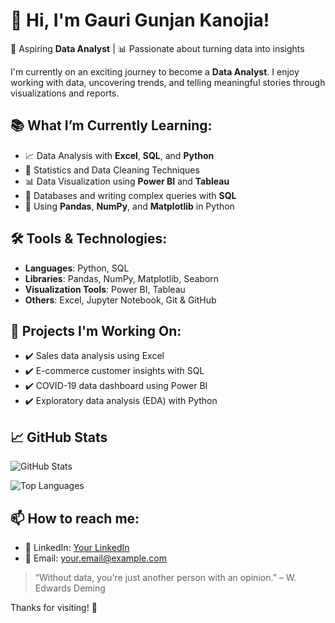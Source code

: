 # 👋 Hi, I'm Gauri Gunjan Kanojia!

🎯 Aspiring **Data Analyst** | 📊 Passionate about turning data into insights

I'm currently on an exciting journey to become a **Data Analyst**. I enjoy working with data, uncovering trends, and telling meaningful stories through visualizations and reports.

## 📚 What I’m Currently Learning:
- 📈 Data Analysis with **Excel**, **SQL**, and **Python**
- 🧮 Statistics and Data Cleaning Techniques
- 📊 Data Visualization using **Power BI** and **Tableau**
- 💾 Databases and writing complex queries with **SQL**
- 🐍 Using **Pandas**, **NumPy**, and **Matplotlib** in Python

## 🛠 Tools & Technologies:
- **Languages**: Python, SQL
- **Libraries**: Pandas, NumPy, Matplotlib, Seaborn
- **Visualization Tools**: Power BI, Tableau
- **Others**: Excel, Jupyter Notebook, Git & GitHub

## 📁 Projects I'm Working On:
- ✔️ Sales data analysis using Excel
- ✔️ E-commerce customer insights with SQL
- ✔️ COVID-19 data dashboard using Power BI
- ✔️ Exploratory data analysis (EDA) with Python

## 📈 GitHub Stats

![GitHub Stats](https://github-readme-stats.vercel.app/api?username=yourusername&show_icons=true&theme=gruvbox)

![Top Languages](https://github-readme-stats.vercel.app/api/top-langs/?username=yourusername&layout=compact&theme=gruvbox)

## 📫 How to reach me:
- 💼 LinkedIn: [Your LinkedIn](https://linkedin.com/in/yourusername)
- 📧 Email: your.email@example.com

> “Without data, you're just another person with an opinion.” – W. Edwards Deming

Thanks for visiting! 🚀
